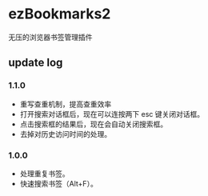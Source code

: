 # ezBookmarks2

无压的浏览器书签管理插件

## update log

### 1.1.0

- 重写查重机制，提高查重效率
- 打开搜索对话框后，现在可以连按两下 esc 键关闭对话框。
- 点击搜索框的结果后，现在会自动关闭搜索框。
- 去掉对历史访问时间的处理。

### 1.0.0

- 处理重复书签。
- 快速搜索书签（Alt+F）。
